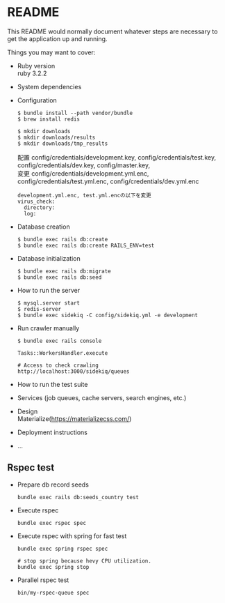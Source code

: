 # README

This README would normally document whatever steps are necessary to get the
application up and running.

Things you may want to cover:

* Ruby version  
ruby 3.2.2

* System dependencies

* Configuration  
  ```
  $ bundle install --path vendor/bundle
  $ brew install redis 
  
  $ mkdir downloads  
  $ mkdir downloads/results  
  $ mkdir downloads/tmp_results 
  ``` 
  
  配置 config/credentials/development.key, config/credentials/test.key, config/credentials/dev.key, config/master.key,  
  変更 config/credentials/development.yml.enc, config/credentials/test.yml.enc, config/credentials/dev.yml.enc
  ```
  development.yml.enc, test.yml.encの以下を変更
  virus_check:
    directory:
    log: 
  ```
  
  

* Database creation 
  ```  
  $ bundle exec rails db:create  
  $ bundle exec rails db:create RAILS_ENV=test
  
* Database initialization  
  ``` 
  $ bundle exec rails db:migrate  
  $ bundle exec rails db:seed 
  ``` 

* How to run the server  
  ``` 
  $ mysql.server start  
  $ redis-server  
  $ bundle exec sidekiq -C config/sidekiq.yml -e development
  ``` 


* Run crawler manually  
  ``` 
  $ bundle exec rails console
  
  Tasks::WorkersHandler.execute
  
  # Access to check crawling
  http://localhost:3000/sidekiq/queues
  ``` 

* How to run the test suite

* Services (job queues, cache servers, search engines, etc.)

* Design  
  Materialize(https://materializecss.com/)

* Deployment instructions

* ...

## Rspec test
* Prepare db record seeds
  ```
  bundle exec rails db:seeds_country test
  ```

* Execute rspec
  ```
  bundle exec rspec spec
  ```
  
* Execute rspec with spring for fast test
  ```
  bundle exec spring rspec spec
  
  # stop spring because hevy CPU utilization.
  bundle exec spring stop
  ```

* Parallel rspec test
  ```
  bin/my-rspec-queue spec
  ```

